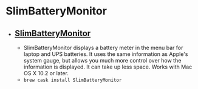 # SlimBatteryMonitor
- [SlimBatteryMonitor](https://www.orange-carb.org/SBM/)
  - 
  - SlimBatteryMonitor displays a battery meter in the menu bar for laptop and UPS batteries. It uses the same information as Apple's system gauge, but allows you much more control over how the information is displayed. It can take up less space. Works with Mac OS X 10.2 or later.
  - `brew cask install SlimBatteryMonitor`
